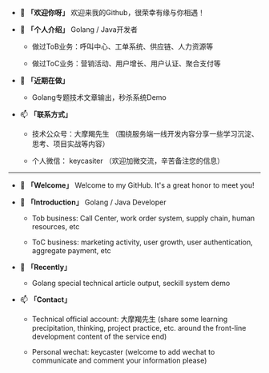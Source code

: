 - 👋 **「欢迎你呀」** 欢迎来我的Github，很荣幸有缘与你相遇！

- 👀 **「个人介绍」** Golang / Java开发者
    + 做过ToB业务：呼叫中心、工单系统、供应链、人力资源等
    
    + 做过ToC业务：营销活动、用户增长、用户认证、聚合支付等

- 🌱 **「近期在做」** 

    + Golang专题技术文章输出，秒杀系统Demo

- 📫 **「联系方式」** 

    + 技术公众号：大摩羯先生  （围绕服务端一线开发内容分享一些学习沉淀、思考、项目实战等内容）
    
    + 个人微信： keycasiter （欢迎加微交流，辛苦备注您的信息）
    
----

- 👋 **「Welcome」** Welcome to my GitHub. It's a great honor to meet you!


- 👀 **「Introduction」** Golang / Java Developer

  + Tob business: Call Center, work order system, supply chain, human resources, etc

  + ToC business: marketing activity, user growth, user authentication, aggregate payment, etc

- 🌱 **「Recently」**

  + Golang special technical article output, seckill system demo

- 📫 **「Contact」**

  + Technical official account: 大摩羯先生 (share some learning precipitation, thinking, project practice, etc. around the front-line development content of the service end)

  + Personal wechat: keycaster (welcome to add wechat to communicate and comment your information please)
